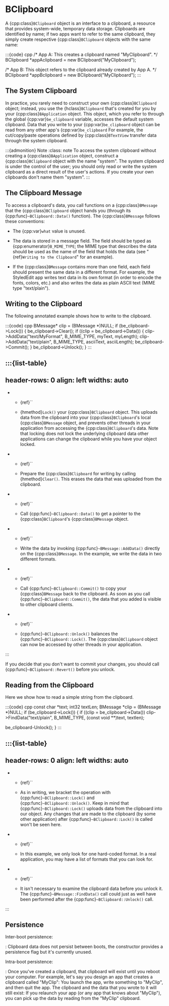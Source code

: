 # BClipboard

A {cpp:class}`BClipboard` object is an interface to a clipboard, a
resource that provides system-wide, temporary data storage. Clipboards are
identified by name; if two apps want to refer to the same clipboard, they
simply create respective {cpp:class}`BClipboard` objects with the same
name:

:::{code} cpp
/* App A: This creates a clipboard named "MyClipboard". */
BClipboard *appAclipboard = new BClipboard("MyClipboard");

/* App B: This object refers to the clipboard already created
   by App A. */
BClipboard *appBclipboard = new BClipboard("MyClipboard");
:::

## The System Clipboard

In practice, you rarely need to construct your own {cpp:class}`BClipboard`
object; instead, you use the {hclass}`BClipboard` that's created for you by
your {cpp:class}`BApplication` object. This object, which you refer to
through the global {cpp:var}`be_clipboard` variable, accesses the default
system clipboard. Data that you write to your {cpp:var}`be_clipboard`
object can be read from any other app's {cpp:var}`be_clipboard` For
example, the cut/copy/paste operations defined by {cpp:class}`BTextView`
transfer data through the system clipboard.

:::{admonition} Note
:class: note
To access the system clipboard without creating a
{cpp:class}`BApplication` object, construct a {cpp:class}`BClipboard`
object with the name "system". The system clipboard is under the control of
the user; you should only read or write the system clipboard as a direct
result of the user's actions. If you create your own clipboards don't name
them "system".
:::

## The Clipboard Message

To access a clipboard's data, you call functions on a
{cpp:class}`BMessage` that the {cpp:class}`BClipboard` object hands you
(through its {cpp:func}`~BClipboard::Data()` function). The
{cpp:class}`BMessage` follows these conventions:

-   The {cpp:var}`what` value is unused.

-   The data is stored in a message field. The field should be typed as
{cpp:enumerator}`B_MIME_TYPE`; the MIME type that describes the data should
be used as the name of the field that holds the data (see "{ref}`Writing to
the Clipboard`" for an example).

-   If the {cpp:class}`BMessage` contains more than one field, each field
should present the same data in a different format. For example, the
StyledEdit app writes text data in its own format (in order to encode the
fonts, colors, etc.) and also writes the data as plain ASCII text (MIME
type "text/plain").

## Writing to the Clipboard

The following annotated example shows how to write to the clipboard.

:::{code} cpp
BMessage* clip = (BMessage *)NULL;
  if (be_clipboard->Lock()) {
    be_clipboard->Clear();
    if ((clip = be_clipboard->Data()) {
       clip->AddData("text/MyFormat", B_MIME_TYPE, myText,
                     myLength);
       clip->AddData("text/plain", B_MIME_TYPE, asciiText,
                     asciiLength);
       be_clipboard->Commit();
    }
    be_clipboard->Unlock();
 }
:::

:::{list-table}
---
header-rows: 0
align: left
widths: auto
---
-
	- {ref}``

	- {hmethod}`Lock()` your {cpp:class}`BClipboard` object. This uploads data
		from the clipboard into your {cpp:class}`BClipboard`'s local
		{cpp:class}`BMessage` object, and prevents other threads in your
		application from accessing the {cpp:class}`BClipboard`'s data. Note that
		locking does not lock the underlying clipboard data other applications can
		change the clipboard while you have your object locked.
-
	- {ref}``

	- Prepare the {cpp:class}`BClipboard` for writing by calling
		{hmethod}`Clear()`. This erases the data that was uploaded from the
		clipboard.
-
	- {ref}``

	- Call {cpp:func}`~BClipboard::Data()` to get a pointer to the
		{cpp:class}`BClipboard`'s {cpp:class}`BMessage` object.
-
	- {ref}``

	- Write the data by invoking {cpp:func}`~BMessage::AddData()` directly on
		the {cpp:class}`BMessage`. In the example, we write the data in two
		different formats.
-
	- {ref}``

	- Call {cpp:func}`~BClipboard::Commit()` to copy your {cpp:class}`BMessage`
		back to the clipboard. As soon as you call
		{cpp:func}`~BClipboard::Commit()`, the data that you added is visible to
		other clipboard clients.
-
	- {ref}``

	- {cpp:func}`~BClipboard::Unlock()` balances the
		{cpp:func}`~BClipboard::Lock()`. The {cpp:class}`BClipboard` object can now
		be accessed by other threads in your application.

:::

If you decide that you don't want to commit your changes, you should call
{cpp:func}`~BClipboard::Revert()` before you unlock.

## Reading from the Clipboard

Here we show how to read a simple string from the clipboard.

:::{code} cpp
const char *text;
int32 textLen;
BMessage *clip = (BMessage *)NULL;
 if (be_clipboard->Lock()) {
   if ((clip = be_clipboard->Data())
      clip->FindData("text/plain", B_MIME_TYPE,
          (const void **)text, textlen);

   be_clipboard-Unlock();
}
:::

:::{list-table}
---
header-rows: 0
align: left
widths: auto
---
-
	- {ref}``

	- As in writing, we bracket the operation with
		{cpp:func}`~BClipboard::Lock()` and {cpp:func}`~BClipboard::Unlock()`. Keep
		in mind that {cpp:func}`~BClipboard::Lock()` uploads data from the
		clipboard into our object. Any changes that are made to the clipboard (by
		some other application) after {cpp:func}`~BClipboard::Lock()` is called
		won't be seen here.
-
	- {ref}``

	- In this example, we only look for one hard-coded format. In a real
		application, you may have a list of formats that you can look for.
-
	- {ref}``

	- It isn't necessary to examine the clipboard data before you unlock it. The
		{cpp:func}`~BMessage::FindData()` call could just as well have been
		performed after the {cpp:func}`~BClipboard::Unlock()` call.

:::

## Persistence

Inter-boot persistence:

: Clipboard data does not persist between boots, the constructor provides a
persistence flag but it's currently unused.

Intra-boot persistence:

: Once you've created a clipboard, that clipboard will exist until you
reboot your computer. For example, let's say you design an app that creates
a clipboard called "MyClip": You launch the app, write something to
"MyClip", and then quit the app. The clipboard and the data that you wrote
to it will still exist: If you relaunch your app (or any app that knows
about "MyClip"), you can pick up the data by reading from the "MyClip"
clipboard.
